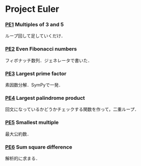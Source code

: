 Project Euler
===

### [PE1](http://projecteuler.net/problem=1) Multiples of 3 and 5
ループ回して足していくだけ．

### [PE2](http://projecteuler.net/problem=2) Even Fibonacci numbers
フィボナッチ数列．ジェネレータで書いた．

### [PE3](http://projecteuler.net/problem=3) Largest prime factor
素因数分解．SymPyで一発．

### [PE4](http://projecteuler.net/problem=4) Largest palindrome product
回文になっているかどうかチェックする関数を作って，二重ループ．

### [PE5](http://projecteuler.net/problem=5) Smallest multiple
最大公約数．

### [PE6](http://projecteuler.net/problem=6) Sum square difference
解析的に求まる．
